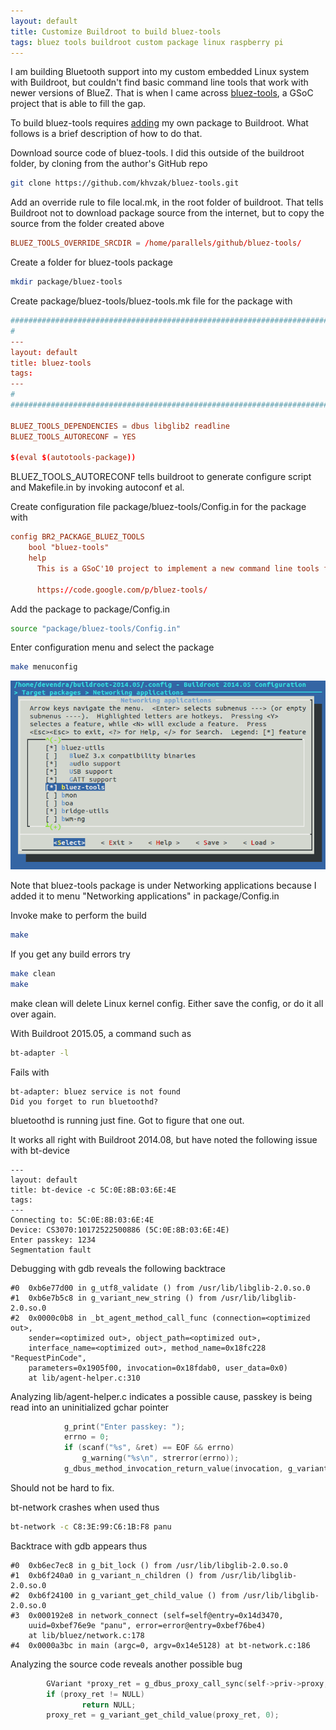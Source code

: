 ```yaml
---
layout: default
title: Customize Buildroot to build bluez-tools
tags: bluez tools buildroot custom package linux raspberry pi
---
```


I am building Bluetooth support into my custom embedded Linux system with Buildroot, but couldn't find basic command line tools that work with newer versions of BlueZ. That is when I came across [bluez-tools](https://code.google.com/p/bluez-tools/), a GSoC project that is able to fill the gap.

To build bluez-tools requires [adding](https://buildroot.org/downloads/manual/manual.html#adding-packages) my own package to Buildroot. What follows is a brief description of how to do that.

Download source code of bluez-tools. I did this outside of the buildroot folder, by cloning from the author's GitHub repo

```bash
git clone https://github.com/khvzak/bluez-tools.git
```

Add an override rule to file local.mk, in the root folder of buildroot. That tells Buildroot not to download package source from the internet, but to copy the source from the folder created above

```conf
BLUEZ_TOOLS_OVERRIDE_SRCDIR = /home/parallels/github/bluez-tools/
```

Create a folder for bluez-tools package

```bash
mkdir package/bluez-tools
```

Create package/bluez-tools/bluez-tools.mk file for the package with

```conf
################################################################################
#
---
layout: default
title: bluez-tools
tags:
---
#
################################################################################

BLUEZ_TOOLS_DEPENDENCIES = dbus libglib2 readline
BLUEZ_TOOLS_AUTORECONF = YES

$(eval $(autotools-package))
```

BLUEZ_TOOLS_AUTORECONF tells buildroot to generate configure script and Makefile.in by invoking autoconf et al.

Create configuration file package/bluez-tools/Config.in for the package with

```conf
config BR2_PACKAGE_BLUEZ_TOOLS
    bool "bluez-tools"
    help
      This is a GSoC'10 project to implement a new command line tools for bluez (bluetooth stack for linux). The project implemented in C and uses the D-Bus interface of bluez. 

      https://code.google.com/p/bluez-tools/
```

Add the package to package/Config.in

```bash
source "package/bluez-tools/Config.in"
```

Enter configuration menu and select the package

```bash
make menuconfig
```

![bluez-tools](/assets/img/buildroot-packages-bluez-tools.png)

Note that bluez-tools package is under Networking applications because I added it to menu "Networking applications" in package/Config.in

Invoke make to perform the build

```bash
make
```

If you get any build errors try

```bash
make clean
make
```

make clean will delete Linux kernel config. Either save the config, or do it all over again.

With Buildroot 2015.05, a command such as

```bash
bt-adapter -l
```

Fails with

```text
bt-adapter: bluez service is not found
Did you forget to run bluetoothd?
```

bluetoothd is running just fine. Got to figure that one out.

It works all right with Buildroot 2014.08, but have noted the following issue with bt-device

```text
---
layout: default
title: bt-device -c 5C:0E:8B:03:6E:4E
tags:
---
Connecting to: 5C:0E:8B:03:6E:4E
Device: CS3070:10172522500886 (5C:0E:8B:03:6E:4E)
Enter passkey: 1234
Segmentation fault
```

Debugging with gdb reveals the following backtrace

```text
#0  0xb6e77d00 in g_utf8_validate () from /usr/lib/libglib-2.0.so.0
#1  0xb6e7b5c8 in g_variant_new_string () from /usr/lib/libglib-2.0.so.0
#2  0x0000c0b8 in _bt_agent_method_call_func (connection=<optimized out>,
    sender=<optimized out>, object_path=<optimized out>,
    interface_name=<optimized out>, method_name=0x18fc228 "RequestPinCode",
    parameters=0x1905f00, invocation=0x18fdab0, user_data=0x0)
    at lib/agent-helper.c:310
```

Analyzing lib/agent-helper.c indicates a possible cause, passkey is being read into an uninitialized gchar pointer

```c
            g_print("Enter passkey: ");
            errno = 0;
            if (scanf("%s", &ret) == EOF && errno)
                g_warning("%s\n", strerror(errno));
            g_dbus_method_invocation_return_value(invocation, g_variant_new_string(ret));
```

Should not be hard to fix.

bt-network crashes when used thus

```bash
bt-network -c C8:3E:99:C6:1B:F8 panu
```

Backtrace with gdb appears thus

```text
#0  0xb6ec7ec8 in g_bit_lock () from /usr/lib/libglib-2.0.so.0
#1  0xb6f240a0 in g_variant_n_children () from /usr/lib/libglib-2.0.so.0
#2  0xb6f24100 in g_variant_get_child_value () from /usr/lib/libglib-2.0.so.0
#3  0x000192e8 in network_connect (self=self@entry=0x14d3470, 
    uuid=0xbef76e9e "panu", error=error@entry=0xbef76be4)
    at lib/bluez/network.c:178
#4  0x0000a3bc in main (argc=0, argv=0x14e5128) at bt-network.c:186
```

Analyzing the source code reveals another possible bug

```c
        GVariant *proxy_ret = g_dbus_proxy_call_sync(self->priv->proxy, "Connect", g_variant_new ("(s)", uuid), G_DBUS_CALL_FLAGS_NONE, -1, NULL, error);
        if (proxy_ret != NULL)
                return NULL;
        proxy_ret = g_variant_get_child_value(proxy_ret, 0);
```

